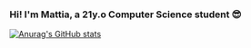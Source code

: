 ### Hi! I'm Mattia, a 21y.o Computer Science student :sunglasses:
[![Anurag's GitHub stats](https://github-readme-stats.vercel.app/api?username=mattiamori)](https://github.com/anuraghazra/github-readme-stats)

